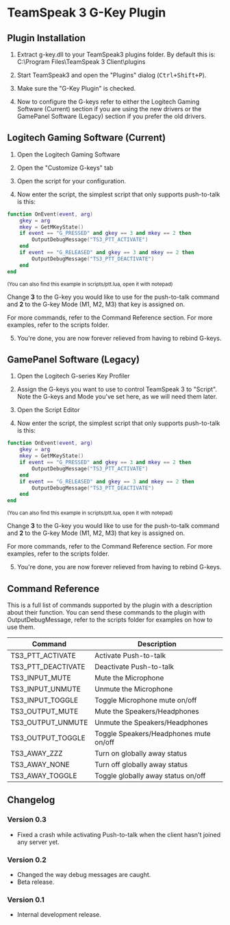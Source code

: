 # TeamSpeak 3 G-Key Plugin

## Plugin Installation
1. Extract g-key.dll to your TeamSpeak3 plugins folder. By default this is: C:\\Program Files\\TeamSpeak 3 Client\\plugins

2. Start TeamSpeak3 and open the "Plugins" dialog (<kbd>Ctrl+Shift+P</kbd>).

3. Make sure the "G-Key Plugin" is checked.

4. Now to configure the G-keys refer to either the Logitech Gaming Software (Current) section if you are using the new drivers or the GamePanel Software (Legacy) section if you prefer the old drivers.

## Logitech Gaming Software (Current)
1. Open the Logitech Gaming Software

2. Open the "Customize G-keys" tab

3. Open the script for your configuration.

4. Now enter the script, the simplest script that only supports push-to-talk is this:
```lua
function OnEvent(event, arg)
    gkey = arg
    mkey = GetMKeyState()
    if event == "G_PRESSED" and gkey == 3 and mkey == 2 then
        OutputDebugMessage("TS3_PTT_ACTIVATE")
    end
    if event == "G_RELEASED" and gkey == 3 and mkey == 2 then
        OutputDebugMessage("TS3_PTT_DEACTIVATE")
    end
end
```
  <sup>(You can also find this example in scripts/ptt.lua, open it with notepad)</sup>

  Change **3** to the G-key you would like to use for the push-to-talk command and **2** to the G-key Mode (M1, M2, M3) that key is assigned on.

  For more commands, refer to the Command Reference section. For more examples, refer to the scripts folder.

5. You're done, you are now forever relieved from having to rebind G-keys.

## GamePanel Software (Legacy)
1. Open the Logitech G-series Key Profiler

2. Assign the G-keys you want to use to control TeamSpeak 3 to "Script". Note the G-keys and Mode you've set here, as we will need them later.

3. Open the Script Editor

4. Now enter the script, the simplest script that only supports push-to-talk is this:
```lua
function OnEvent(event, arg)
    gkey = arg
    mkey = GetMKeyState()
    if event == "G_PRESSED" and gkey == 3 and mkey == 2 then
        OutputDebugMessage("TS3_PTT_ACTIVATE")
    end
    if event == "G_RELEASED" and gkey == 3 and mkey == 2 then
        OutputDebugMessage("TS3_PTT_DEACTIVATE")
    end
end
```
  <sup>(You can also find this example in scripts/ptt.lua, open it with notepad)</sup>

  Change **3** to the G-key you would like to use for the push-to-talk command and **2** to the G-key Mode (M1, M2, M3) that key is assigned on.

  For more commands, refer to the Command Reference section. For more examples, refer to the scripts folder.

5. You're done, you are now forever relieved from having to rebind G-keys.

## Command Reference
This is a full list of commands supported by the plugin with a description about their function.
You can send these commands to the plugin with OutputDebugMessage, refer to the scripts folder for examples on how to use them.

Command            | Description
-------------------|--------------------
TS3_PTT_ACTIVATE   | Activate Push-to-talk
TS3_PTT_DEACTIVATE | Deactivate Push-to-talk
TS3_INPUT_MUTE     | Mute the Microphone
TS3_INPUT_UNMUTE   | Unmute the Microphone
TS3_INPUT_TOGGLE   | Toggle Microphone mute on/off
TS3_OUTPUT_MUTE    | Mute the Speakers/Headphones
TS3_OUTPUT_UNMUTE  | Unmute the Speakers/Headphones
TS3_OUTPUT_TOGGLE  | Toggle Speakers/Headphones mute on/off
TS3_AWAY_ZZZ       | Turn on globally away status
TS3_AWAY_NONE      | Turn off globally away status
TS3_AWAY_TOGGLE    | Toggle globally away status on/off


## Changelog

### Version 0.3
* Fixed a crash while activating Push-to-talk when the client hasn't joined any server yet.

### Version 0.2
* Changed the way debug messages are caught.
* Beta release.

### Version 0.1
* Internal development release.
